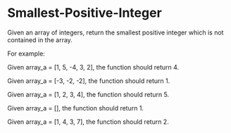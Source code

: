 # Smallest-Positive-Integer
Given an array of integers, return the smallest positive integer which is not contained in the array.

For example:

Given array_a = [1, 5, -4, 3, 2], the function should return 4.

Given array_a = [-3, -2, -2], the function should return 1.

Given array_a = [1, 2, 3, 4], the function should return 5.

Given array_a = [], the function should return 1.

Given array_a = [1, 4, 3, 7], the function should return 2.
